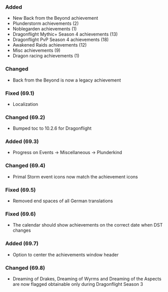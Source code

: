 ### Added
- New Back from the Beyond achievement
- Plunderstorm achievements (2)
- Noblegarden achievements (1)
- Dragonflight Mythic+ Season 4 achievements (13)
- Dragonflight PvP Season 4 achievements (18)
- Awakened Raids achievements (12)
- Misc achievements (9)
- Dragon racing achievements (1)

### Changed
- Back from the Beyond is now a legacy achievement

### Fixed (69.1)
- Localization

### Changed (69.2)
- Bumped toc to 10.2.6 for Dragonflight

### Added (69.3)
- Progress on Events -> Miscellaneous -> Plunderkind

### Changed (69.4)
- Primal Storm event icons now match the achievement icons

### Fixed (69.5)
- Removed end spaces of all German translations

### Fixed (69.6)
- The calendar should show achievements on the correct date when DST changes

### Added (69.7)
- Option to center the achievements window header

### Changed (69.8)
- Dreaming of Drakes, Dreaming of Wyrms and Dreaming of the Aspects are now flagged obtainable only during Dragonflight Season 3 